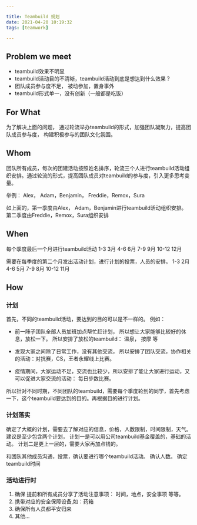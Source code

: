 ```yaml
---

title: Teambuild 规划
date: 2021-04-20 10:19:32
tags: [teamwork]

---
```


## Problem we meet

 - teambuild效果不明显
 - teambuild活动目的不清晰，teambuild活动到底是想达到什么效果？
 - 团队成员参与度不足， 被动参加，置身事外
 - teambuild形式单一，没有创新（一般都是吃饭）
 

 

## For What
为了解决上面的问题， 通过轮流举办teambuild的形式，加强团队凝聚力，提高团队成员参与度， 构建积极参与的团队文化氛围。



  

## Whom

团队所有成员，每次的团建活动按照姓名排序，轮流三个人进行teambuild活动组织安排。通过轮流的形式，提高团队成员对teambuild的参与度，引入更多思考变量。

举例：
Alex， Adam，Benjamin， Freddie，Remox，Sura

如上面的，第一季度由Alex， Adam，Benjamin进行teambuild活动组织安排。第二季度由Freddie，Remox，Sura组织安排

  

## When

每个季度最后一个月进行teambuild活动
1-3 3月
4-6 6月
7-9 9月
10-12 12月

需要在每季度的第二个月发出活动计划，进行计划的投票，人员的安排。
1-3 2月
4-6 5月
7-9 8月
10-12 11月
  

## How

### 计划
首先，不同的teambuild活动，要达到的目的可以是不一样的。
例如：

- 前一阵子团队全部人员加班加点帮忙赶计划， 所以想让大家能够比较好的休息，放松一下。 所以安排了放松的teambuild： 温泉， 按摩 等
- 发现大家之间除了日常工作，没有其他交流， 所以安排了团队交流，协作相关的活动：对抗赛，CS，王者永耀线上比赛。

- 疫情期间，大家运动不足，交流也比较少，所以安排了能让大家进行运动，又可以促进大家交流的活动： 每日步数比赛。

所以针对不同时期，不同团队的teambuild，需要每个季度轮到的同学，首先考虑一下，这个teambuild要达到的目的。再根据目的进行计划。

### 计划落实

确定了大概的计划，需要去了解对应的信息，价格，人数限制，时间限制，天气。 
建议是至少包含两个计划，
计划一是可以用公司teambuild基金覆盖的，基础的活动。 计划二是更上一层的，需要大家再加点钱的。 

和团队其他成员沟通，投票，确认要进行哪个teambuild活动。 确认人数。 确定teambuild时间

### 活动进行时
1. 确保 提前和所有成员分享了活动注意事项： 时间，地点，安全事项 等等。
2. 携带对应的安全保障设备,如：药箱
3. 确保所有人员都平安归来
4. 其他...

